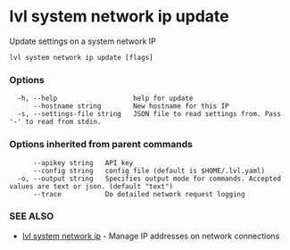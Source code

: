 # lvl system network ip update

Update settings on a system network IP

```
lvl system network ip update [flags]
```

### Options

```
  -h, --help                   help for update
      --hostname string        New hostname for this IP
  -s, --settings-file string   JSON file to read settings from. Pass '-' to read from stdin.
```

### Options inherited from parent commands

```
      --apikey string   API key
      --config string   config file (default is $HOME/.lvl.yaml)
  -o, --output string   Specifies output mode for commands. Accepted values are text or json. (default "text")
      --trace           Do detailed network request logging
```

### SEE ALSO

* [lvl system network ip](lvl_system_network_ip.md)	 - Manage IP addresses on network connections

